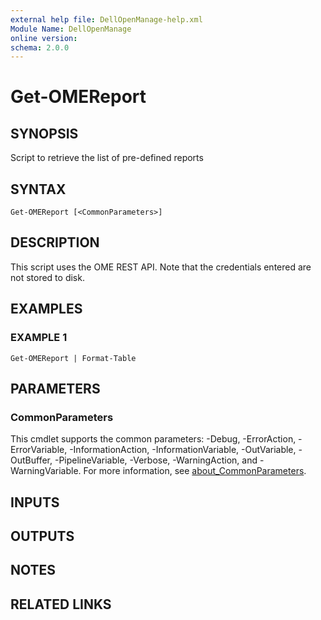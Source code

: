 ```yaml
---
external help file: DellOpenManage-help.xml
Module Name: DellOpenManage
online version:
schema: 2.0.0
---
```


# Get-OMEReport

## SYNOPSIS
Script to retrieve the list of pre-defined reports

## SYNTAX

```
Get-OMEReport [<CommonParameters>]
```

## DESCRIPTION
This script uses the OME REST API.
Note that the credentials entered are not stored to disk.

## EXAMPLES

### EXAMPLE 1
```
Get-OMEReport | Format-Table
```

## PARAMETERS

### CommonParameters
This cmdlet supports the common parameters: -Debug, -ErrorAction, -ErrorVariable, -InformationAction, -InformationVariable, -OutVariable, -OutBuffer, -PipelineVariable, -Verbose, -WarningAction, and -WarningVariable. For more information, see [about_CommonParameters](http://go.microsoft.com/fwlink/?LinkID=113216).

## INPUTS

## OUTPUTS

## NOTES

## RELATED LINKS
